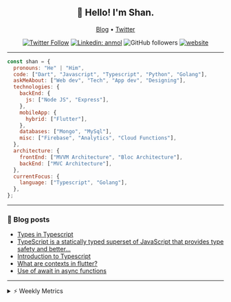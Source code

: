 <h2 align="center">👋 Hello! I'm Shan.</h2>
<p align="center">
  <a href="https://medium.com/feed/@shan-shaji">Blog</a> •
  <a href="https://twitter.com/intent/follow?screen_name=shan__shaji">Twitter</a>
</p>

<p align="center"><a href="https://twitter.com/intent/follow?screen_name=shan__shaji"><img src="https://img.shields.io/twitter/follow/shan__shaji?style=flat" alt="Twitter Follow"></a>
<a href="https://www.linkedin.com/in/shan-shaji/"><img src="https://img.shields.io/badge/shan-shaji?style=flat-square&amp;logo=Linkedin&amp;logoColor=white&amp;link=https://www.linkedin.com/in/shan-shaji/" alt="Linkedin: anmol"></a>
<img src="https://img.shields.io/github/followers/shan-shaji?label=Follow&amp;style=social" alt="GitHub followers">
<a href="http://shan-shaji.github.io/"><img src="https://img.shields.io/badge/Website-46a2f1.svg?&amp;style=flat-square&amp;logo=Google-Chrome&amp;logoColor=white&amp;link=http://shan-shaji.github.io/" alt="website"></a></p>

<hr>

```javascript
const shan = {
  pronouns: "He" | "Him",
  code: ["Dart", "Javascript", "Typescript", "Python", "Golang"],
  askMeAbout: ["Web dev", "Tech", "App dev", "Designing"],
  technologies: {
    backEnd: {
      js: ["Node JS", "Express"],
    },
    mobileApp: {
      hybrid: ["Flutter"],
    },
    databases: ["Mongo", "MySql"],
    misc: ["Firebase", "Analytics", "Cloud Functions"],
  },
  architecture: {
    frontEnd: ["MVVM Architecture", "Bloc Architecture"],
    backEnd: ["MVC Architecture"],
  },
  currentFocus: {
    language: ["Typescript", "Golang"],
  },
};
```

<hr>

<!-- I love connecting with different people</b> so if you want to say <b>hi, I'll be happy to meet you more!</b> 😊</em> -->

### 📕 Blog posts

<!-- BLOG-POST-LIST:START -->
- [Types in Typescript](https://shan-shaji.medium.com/types-in-typescript-19c6cf77a9cf?source=rss-c347e1729e75------2)
- [TypeScript is a statically typed superset of JavaScript that provides type safety and better…](https://shan-shaji.medium.com/typescript-is-a-statically-typed-superset-of-javascript-that-provides-type-safety-and-better-b26b11a9fd7b?source=rss-c347e1729e75------2)
- [Introduction to Typescript](https://shan-shaji.medium.com/introduction-to-typescript-723105fa3a35?source=rss-c347e1729e75------2)
- [What are contexts in flutter?](https://shan-shaji.medium.com/what-are-contexts-in-flutter-4b3a9a91492?source=rss-c347e1729e75------2)
- [Use of await in async functions](https://shan-shaji.medium.com/use-of-await-in-async-functions-5c6b084b24b6?source=rss-c347e1729e75------2)
<!-- BLOG-POST-LIST:END -->

<hr>
<details>
    <summary>⚡ Weekly Metrics</summary>
    <p>
    
<!--START_SECTION:waka-->
![Code Time](http://img.shields.io/badge/Code%20Time-1%2C708%20hrs%2048%20mins-blue)

![Profile Views](http://img.shields.io/badge/Profile%20Views-1-blue)

**🐱 My GitHub Data** 

> 📦 479.2 kB Used in GitHub's Storage 
 > 
> 🏆 146 Contributions in the Year 2023
 > 
> 💼 Opted to Hire
 > 
> 📜 125 Public Repositories 
 > 
> 🔑 15 Private Repositories 
 > 
**I'm a Night 🦉** 

```text
🌞 Morning                108 commits         ██░░░░░░░░░░░░░░░░░░░░░░░   09.70 % 
🌆 Daytime                306 commits         ███████░░░░░░░░░░░░░░░░░░   27.49 % 
🌃 Evening                481 commits         ███████████░░░░░░░░░░░░░░   43.22 % 
🌙 Night                  218 commits         █████░░░░░░░░░░░░░░░░░░░░   19.59 % 
```
📅 **I'm Most Productive on Tuesday** 

```text
Monday                   135 commits         ███░░░░░░░░░░░░░░░░░░░░░░   12.13 % 
Tuesday                  185 commits         ████░░░░░░░░░░░░░░░░░░░░░   16.62 % 
Wednesday                153 commits         ███░░░░░░░░░░░░░░░░░░░░░░   13.75 % 
Thursday                 157 commits         ████░░░░░░░░░░░░░░░░░░░░░   14.11 % 
Friday                   175 commits         ████░░░░░░░░░░░░░░░░░░░░░   15.72 % 
Saturday                 140 commits         ███░░░░░░░░░░░░░░░░░░░░░░   12.58 % 
Sunday                   168 commits         ████░░░░░░░░░░░░░░░░░░░░░   15.09 % 
```


📊 **This Week I Spent My Time On** 

```text
🕑︎ Time Zone: Asia/Kolkata

💬 Programming Languages: 
TypeScript               6 hrs 59 mins       ████████████████░░░░░░░░░   65.03 % 
Python                   3 hrs 28 mins       ████████░░░░░░░░░░░░░░░░░   32.32 % 
JavaScript               8 mins              ░░░░░░░░░░░░░░░░░░░░░░░░░   01.30 % 
JSON                     5 mins              ░░░░░░░░░░░░░░░░░░░░░░░░░   00.82 % 
CSV                      2 mins              ░░░░░░░░░░░░░░░░░░░░░░░░░   00.42 % 

🔥 Editors: 
VS Code                  10 hrs 44 mins      █████████████████████████   100.00 % 

🐱‍💻 Projects: 
homeday                  10 hrs 5 mins       ███████████████████████░░   93.92 % 
webscrapping             39 mins             ██░░░░░░░░░░░░░░░░░░░░░░░   06.08 % 

💻 Operating System: 
Mac                      10 hrs 44 mins      █████████████████████████   100.00 % 
```

**I Mostly Code in Dart** 

```text
Dart                     36 repos            ██████████░░░░░░░░░░░░░░░   40.45 % 
JavaScript               15 repos            ████░░░░░░░░░░░░░░░░░░░░░   16.85 % 
Go                       3 repos             █░░░░░░░░░░░░░░░░░░░░░░░░   03.37 % 
Python                   3 repos             █░░░░░░░░░░░░░░░░░░░░░░░░   03.37 % 
TypeScript               2 repos             █░░░░░░░░░░░░░░░░░░░░░░░░   02.25 % 
```




 Last Updated on 05/03/2023 18:37:16 UTC
<!--END_SECTION:waka-->

</p>
 </details>
